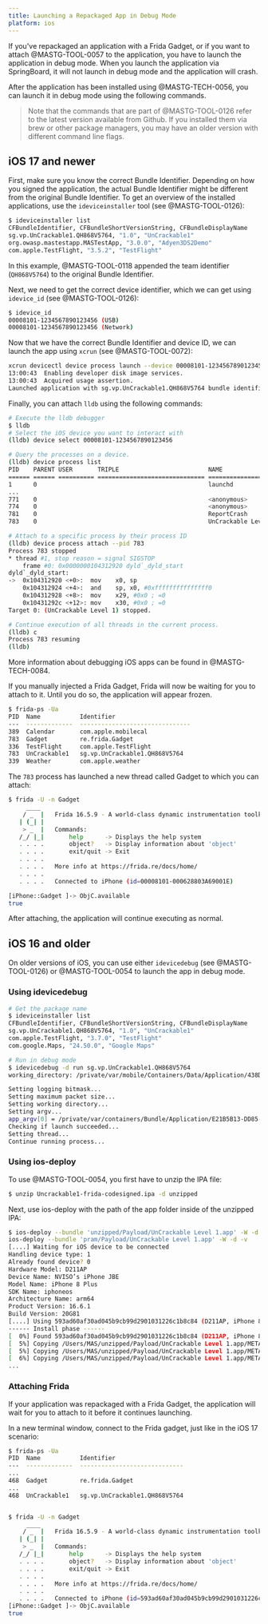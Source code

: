 ```yaml
---
title: Launching a Repackaged App in Debug Mode
platform: ios
---
```


If you've repackaged an application with a Frida Gadget, or if you want to attach @MASTG-TOOL-0057 to the application, you have to launch the application in debug mode. When you launch the application via SpringBoard, it will not launch in debug mode and the application will crash.

After the application has been installed using @MASTG-TECH-0056, you can launch it in debug mode using the following commands.

> Note that the commands that are part of @MASTG-TOOL-0126 refer to the latest version available from Github. If you installed them via brew or other package managers, you may have an older version with different command line flags.

## iOS 17 and newer

First, make sure you know the correct Bundle Identifier. Depending on how you signed the application, the actual Bundle Identifier might be different from the original Bundle Identifier. To get an overview of the installed applications, use the `ideviceinstaller` tool (see @MASTG-TOOL-0126):

```bash
$ ideviceinstaller list
CFBundleIdentifier, CFBundleShortVersionString, CFBundleDisplayName
sg.vp.UnCrackable1.QH868V5764, "1.0", "UnCrackable1"
org.owasp.mastestapp.MASTestApp, "3.0.0", "Adyen3DS2Demo"
com.apple.TestFlight, "3.5.2", "TestFlight"
```

In this example, @MASTG-TOOL-0118 appended the team identifier (`QH868V5764`) to the original Bundle Identifier.

Next, we need to get the correct device identifier, which we can get using `idevice_id` (see @MASTG-TOOL-0126):

```bash
$ idevice_id
00008101-1234567890123456 (USB)
00008101-1234567890123456 (Network)
```

Now that we have the correct Bundle Identifier and device ID, we can launch the app using `xcrun` (see @MASTG-TOOL-0072):

```bash
xcrun devicectl device process launch --device 00008101-1234567890123456  --start-stopped sg.vp.UnCrackable1.QH868V5764
13:00:43  Enabling developer disk image services.
13:00:43  Acquired usage assertion.
Launched application with sg.vp.UnCrackable1.QH868V5764 bundle identifier.
```

Finally, you can attach `lldb` using the following commands:

```bash
# Execute the lldb debugger
$ lldb
# Select the iOS device you want to interact with
(lldb) device select 00008101-1234567890123456

# Query the processes on a device.
(lldb) device process list
PID    PARENT USER       TRIPLE                         NAME
====== ====== ========== ============================== ============================
1      0                                                launchd
...
771    0                                                <anonymous>
774    0                                                <anonymous>
781    0                                                ReportCrash
783    0                                                UnCrackable Level 1

# Attach to a specific process by their process ID
(lldb) device process attach --pid 783
Process 783 stopped
* thread #1, stop reason = signal SIGSTOP
    frame #0: 0x0000000104312920 dyld`_dyld_start
dyld`_dyld_start:
->  0x104312920 <+0>:  mov    x0, sp
    0x104312924 <+4>:  and    sp, x0, #0xfffffffffffffff0
    0x104312928 <+8>:  mov    x29, #0x0 ; =0
    0x10431292c <+12>: mov    x30, #0x0 ; =0
Target 0: (UnCrackable Level 1) stopped.

# Continue execution of all threads in the current process.
(lldb) c
Process 783 resuming
(lldb)
```

More information about debugging iOS apps can be found in @MASTG-TECH-0084.

If you manually injected a Frida Gadget, Frida will now be waiting for you to attach to it. Until you do so, the application will appear frozen.

```bash
$ frida-ps -Ua
PID  Name           Identifier
---  -------------  -------------------------------
389  Calendar       com.apple.mobilecal
783  Gadget         re.frida.Gadget
336  TestFlight     com.apple.TestFlight
783  UnCrackable1   sg.vp.UnCrackable1.QH868V5764
339  Weather        com.apple.weather
```

The `783` process has launched a new thread called Gadget to which you can attach:

```bash
$ frida -U -n Gadget
     ____
    / _  |   Frida 16.5.9 - A world-class dynamic instrumentation toolkit
   | (_| |
    > _  |   Commands:
   /_/ |_|       help      -> Displays the help system
   . . . .       object?   -> Display information about 'object'
   . . . .       exit/quit -> Exit
   . . . .
   . . . .   More info at https://frida.re/docs/home/
   . . . .
   . . . .   Connected to iPhone (id=00008101-000628803A69001E)

[iPhone::Gadget ]-> ObjC.available
true
```

After attaching, the application will continue executing as normal.

## iOS 16 and older

On older versions of iOS, you can use either `idevicedebug` (see @MASTG-TOOL-0126) or @MASTG-TOOL-0054 to launch the app in debug mode.

### Using idevicedebug

```bash
# Get the package name
$ ideviceinstaller list
CFBundleIdentifier, CFBundleShortVersionString, CFBundleDisplayName
sg.vp.UnCrackable1.QH868V5764, "1.0", "UnCrackable1"
com.apple.TestFlight, "3.7.0", "TestFlight"
com.google.Maps, "24.50.0", "Google Maps"

# Run in debug mode
$ idevicedebug -d run sg.vp.UnCrackable1.QH868V5764
working_directory: /private/var/mobile/Containers/Data/Application/438DE865-2714-4BD9-B1EE-881AD4E54AD1

Setting logging bitmask...
Setting maximum packet size...
Setting working directory...
Setting argv...
app_argv[0] = /private/var/containers/Bundle/Application/E21B5B13-DD85-4C83-9A0E-03FCEBF95CF5/UnCrackable Level 1.app/UnCrackable Level 1
Checking if launch succeeded...
Setting thread...
Continue running process...
```

### Using ios-deploy

To use  @MASTG-TOOL-0054, you first have to unzip the IPA file:

```bash
$ unzip Uncrackable1-frida-codesigned.ipa -d unzipped
```

Next, use ios-deploy with the path of the app folder inside of the unzipped IPA:

```bash
$ ios-deploy --bundle 'unzipped/Payload/UnCrackable Level 1.app' -W -d -v
ios-deploy --bundle 'pram/Payload/UnCrackable Level 1.app' -W -d -v
[....] Waiting for iOS device to be connected
Handling device type: 1
Already found device? 0
Hardware Model: D211AP
Device Name: NVISO’s iPhone JBE
Model Name: iPhone 8 Plus
SDK Name: iphoneos
Architecture Name: arm64
Product Version: 16.6.1
Build Version: 20G81
[....] Using 593ad60af30ad045b9cb99d2901031226c1b8c84 (D211AP, iPhone 8 Plus, iphoneos, arm64, 16.6.1, 20G81) a.k.a. '**NVISO**’s iPhone JBE'.
------ Install phase ------
[  0%] Found 593ad60af30ad045b9cb99d2901031226c1b8c84 (D211AP, iPhone 8 Plus, iphoneos, arm64, 16.6.1, 20G81) a.k.a. 'NVISO’s iPhone JBE' connected through USB, beginning install
[  5%] Copying /Users/MAS/unzipped/Payload/UnCrackable Level 1.app/META-INF/ to device
[  5%] Copying /Users/MAS/unzipped/Payload/UnCrackable Level 1.app/META-INF/com.apple.ZipMetadata.plist to device
[  6%] Copying /Users/MAS/unzipped/Payload/UnCrackable Level 1.app/META-INF/com.apple.ZipMetadata.plist to device
...
```

### Attaching Frida

If your application was repackaged with a Frida Gadget, the application will wait for you to attach to it before it continues launching.

In a new terminal window, connect to the Frida gadget, just like in the iOS 17 scenario:

```bash
$ frida-ps -Ua
PID  Name           Identifier
---  -------------  -----------------------------
...
468  Gadget         re.frida.Gadget
...
468  UnCrackable1   sg.vp.UnCrackable1.QH868V5764


$ frida -U -n Gadget
     ____
    / _  |   Frida 16.5.9 - A world-class dynamic instrumentation toolkit
   | (_| |
    > _  |   Commands:
   /_/ |_|       help      -> Displays the help system
   . . . .       object?   -> Display information about 'object'
   . . . .       exit/quit -> Exit
   . . . .
   . . . .   More info at https://frida.re/docs/home/
   . . . .
   . . . .   Connected to iPhone (id=593ad60af30ad045b9cb99d2901031226c1b8c84)
[iPhone::Gadget ]-> ObjC.available
true
```
